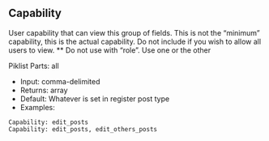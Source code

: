 ## Capability

User capability that can view this group of fields. This is not the “minimum” capability, this is the actual capability. Do not include if you wish to allow all users to view. ** Do not use with “role”. Use one or the other

Piklist Parts: all

* Input:  comma-delimited
* Returns: array
* Default: Whatever is set in register post type
* Examples:

```
Capability: edit_posts
Capability: edit_posts, edit_others_posts
```
